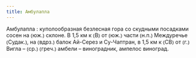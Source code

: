 ```yaml
---
title: Амбулапла
---
```


Амбулапла
: куполообразная безлесная гора со скудными посадками сосен на ⦅юж.⦆ склоне. В 1,5 км к ⦅В⦆ от ⦅юж.⦆ части ⦅н.п.⦆ Междуречье ⦅Судак.⦆, на ⦅вдрз.⦆ балок Ай-Серез и Су-Чаптран, в 1,5 км к ⦅СВ⦆ от ⦅г.⦆ Вигла – ⦅ср.⦆ ⦅греч.⦆ амбели – виноградник, ампелос виноград.
